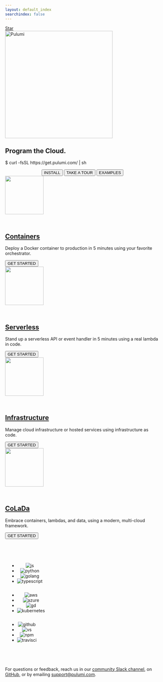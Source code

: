 ```yaml
---
layout: default_index
searchindex: false
---
```


<span class="github-stars-widget">
    <a
            href="https://github.com/pulumi/pulumi"
            class="github-button"
            data-size="large"
            data-show-count="true"
            aria-label="Star pulumi/pulumi on GitHub">
        Star</a>
</span>

<div class="card-table">
    <a href="https://www.pulumi.com"><img src="/images/logo/logo.svg" alt="Pulumi" width="350"></a>
    <h2 class="get-to-the-cloud no-anchor">
        Program the Cloud.
    </h2>
    <div>
        <p class="curl-install">
            <span style="user-select: none">$ </span>curl -fsSL https://get.pulumi.com/ | sh
        </p>
    </div>
    <p style="text-align: center; margin-bottom: 0">
        <a href="/install"><button class="button small">INSTALL</button></a>
        <a href="/tour"><button class="button small">TAKE A TOUR</button></a>
        <a href="https://github.com/pulumi/examples"><button class="button small">EXAMPLES</button></a>
    </p>
</div>

<div class="card-table">
    <div class="mdl-card mdl-shadow--2dp get-started-card">
        <a href="/quickstart/aws-containers.html">
          <img src="/images/icon-feature-containers.svg"
              style="margin-bottom: 30px" width="125">
        </a>
        <div class="mdl-card__title">
            <h2 class="mdl-card__title-text no-anchor">
                <a href="/quickstart/aws-containers.html">Containers</a>
            </h2>
        </div>
        <div class="mdl-card__supporting-text">
            <span class="card-text">
                <p>Deploy a Docker container to production in 5 minutes using your favorite orchestrator.</p>
            </span>
        </div>
        <div class="mdl-card__actions">
            <a href="/quickstart/aws-containers.html">
                <button class="button">GET STARTED</button>
            </a>
        </div>
    </div>
    <div class="mdl-card mdl-shadow--2dp get-started-card">
        <a href="/quickstart/aws-rest-api.html">
          <img src="/images/icon-feature-serverless.svg"
              style="margin-bottom: 30px" width="125">
        </a>
        <div class="mdl-card__title">
            <h2 class="mdl-card__title-text no-anchor">
                <a href="/quickstart/aws-rest-api.html">Serverless</a>
            </h2>
        </div>
        <div class="mdl-card__supporting-text">
            <span class="card-text">
                <p>Stand up a serverless API or event handler in 5 minutes using a real lambda in code.</p>
            </span>
        </div>
        <div class="mdl-card__actions">
            <a href="/quickstart/aws-rest-api.html">
                <button class="button">GET STARTED</button>
            </a>
        </div>
    </div>
    <div class="mdl-card mdl-shadow--2dp get-started-card">
        <a href="/quickstart/aws-ec2.html">
          <img src="/images/icon-feature-data.svg"
              style="margin-bottom: 30px" width="125">
        </a>
        <div class="mdl-card__title">
            <h2 class="mdl-card__title-text no-anchor">
                <a href="/quickstart/aws-ec2.html">Infrastructure</a>
            </h2>
        </div>
        <div class="mdl-card__supporting-text">
            <span class="card-text">
                <p>Manage cloud infrastructure or hosted services using infrastructure as code.</p>
            </span>
        </div>
        <div class="mdl-card__actions">
            <a href="/quickstart/aws-ec2.html">
                <button class="button">GET STARTED</button>
            </a>
        </div>
    </div>
    <div class="mdl-card mdl-shadow--2dp get-started-card">
        <a href="/quickstart/aws-extract-thumbnail.html">
          <img src="/images/icon-feature-colada.svg"
              style="margin-bottom: 30px" width="125">
        </a>
        <div class="mdl-card__title">
            <h2 class="mdl-card__title-text no-anchor">
                <a href="/quickstart/aws-extract-thumbnail.html">CoLaDa</a>
            </h2>
        </div>
        <div class="mdl-card__supporting-text">
            <span class="card-text">
                <p>Embrace containers, lambdas, and data, using a modern, multi-cloud framework.</p>
            </span>
        </div>
        <div class="mdl-card__actions">
            <a href="/quickstart/aws-extract-thumbnail.html">
                <button class="button">GET STARTED</button>
            </a>
        </div>
    </div>
</div>

<div class="card-table" style="margin: 64px 0;">
    <div class="col-sm-10 col-sm-offset-1">
        <div class="row cols-are-spaced-md">
            <div class="col col-md-4">
                <div class="content" style="text-align: center; display: inline-block; margin: auto">
                    <ul class="logo-roll text-center-xs text-center-sm" style="margin-left: 15px">
                        <li><img src="https://www.pulumi.com/assets/logos/tech/logo-js.png" alt="js"></li>
                        <li><img src="https://www.pulumi.com/assets/logos/tech/logo-python.png" alt="python"></li>
                        <li><img src="https://www.pulumi.com/assets/logos/tech/logo-golang.png" alt="golang"></li>
                        <li><img src="https://www.pulumi.com/assets/logos/tech/logo-ts.png" alt="typescript"></li>
                    </ul>
                </div>
            </div>
            <div class="col col-md-4">
                <div class="content" style="text-align: center; display: inline-block; margin: auto">
                    <ul class="logo-roll text-center-xs text-center-sm" style="margin-left: 15px">
                        <li><img src="https://www.pulumi.com/assets/logos/tech/logo-aws.png" alt="aws"></li>
                        <li><img src="https://www.pulumi.com/assets/logos/tech/logo-azure.png" alt="azure"></li>
                        <li><img src="https://www.pulumi.com/assets/logos/tech/logo-gd.png" alt="gd"></li>
                        <li><img src="https://www.pulumi.com/assets/logos/tech/logo-kubernetes.png" alt="kubernetes"></li>
                    </ul>
                </div>
            </div>
            <div class="col col-md-4">
                <div class="content" style="text-align: center; display: inline-block; margin: auto">
                    <ul class="logo-roll text-center-xs text-center-sm" style="margin-left: 15px">
                        <li><img src="https://www.pulumi.com/assets/logos/tech/logo-github.png" alt="github"></li>
                        <li><img src="https://www.pulumi.com/assets/logos/tech/logo-vs.png" alt="vs"></li>
                        <li><img src="https://www.pulumi.com/assets/logos/tech/logo-npm.png" alt="npm"></li>
                        <li><img src="https://www.pulumi.com/assets/logos/tech/logo-travisci.png" alt="travisci"></li>
                    </ul>
                </div>
            </div>
        </div>
    </div>
</div>

For questions or feedback, reach us in our
[community Slack channel](https://join.slack.com/t/pulumi-community/shared_invite/enQtMzc4MDEyMTk5NzAyLWIxYTEwZmM5ZGFiZTQwZDMzOTMzYWIyM2EyOWIwNDg5YzE1MTg5OGQ5NDQ1MjIzNjcxNDU3NzM0ZWI4NDY1ZGY),
on [GitHub](https://github.com/pulumi), or by emailing [support@pulumi.com](mailto:support@pulumi.com).

